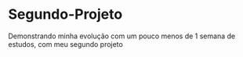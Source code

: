 # Segundo-Projeto
 Demonstrando minha evolução com um pouco menos de 1 semana de estudos, com meu segundo projeto
